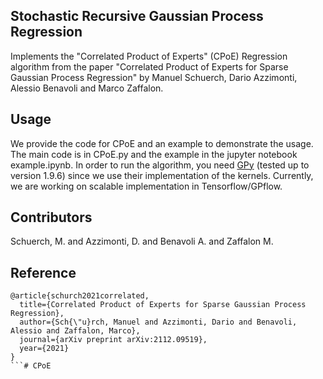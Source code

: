 ## Stochastic Recursive Gaussian Process Regression

Implements the "Correlated Product of Experts" (CPoE) Regression algorithm from the paper "Correlated Product of Experts for Sparse Gaussian Process Regression" by Manuel Schuerch, Dario Azzimonti, Alessio Benavoli and Marco Zaffalon.


## Usage

We provide the code for CPoE and an example to demonstrate the usage.
The main code is in CPoE.py and the example in the jupyter notebook example.ipynb.
In order to run the algorithm, you need [GPy](https://github.com/SheffieldML/GPy) (tested up to version 1.9.6) since we use their implementation of the kernels.
Currently, we are working on scalable implementation in Tensorflow/GPflow.


## Contributors

Schuerch, M. and Azzimonti, D. and Benavoli A. and Zaffalon M.

## Reference

```
@article{schurch2021correlated,
  title={Correlated Product of Experts for Sparse Gaussian Process Regression},
  author={Sch{\"u}rch, Manuel and Azzimonti, Dario and Benavoli, Alessio and Zaffalon, Marco},
  journal={arXiv preprint arXiv:2112.09519},
  year={2021}
}
```# CPoE

